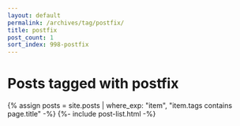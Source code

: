 ```yaml
---
layout: default
permalink: /archives/tag/postfix/
title: postfix
post_count: 1
sort_index: 998-postfix
---
```

<h1 class="page-heading">Posts tagged with postfix</h1>
{% assign posts = site.posts | where_exp: "item", "item.tags contains page.title" -%}
{%- include post-list.html -%}
